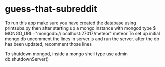 guess-that-subreddit
====================

To run this app make sure you have created the database using printsubs.py
then after starting up a mongo instance with mongod
type 
 $ MONGO_URL="mongodb://localhost:27017/meteor" meteor
 To set up initial mongo db uncomment the lines in server.js and run the server. after the
 db has been updated, recomment those lines


To shutdown mongod, inside a mongo shell type
  use admin
  db.shutdownServer()



